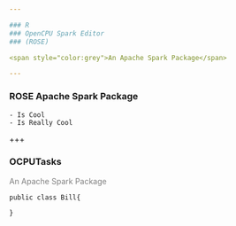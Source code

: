 ```yaml
---

### R
### OpenCPU Spark Editor
### (ROSE)

<span style="color:grey">An Apache Spark Package</span>

---
```


### ROSE Apache Spark Package

    - Is Cool
    - Is Really Cool

+++

### OCPUTasks

<span style="color:grey">An Apache Spark Package</span>

```
public class Bill{
    
}
```